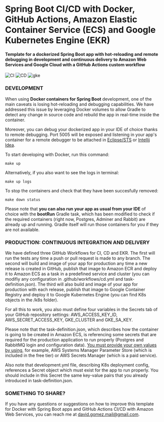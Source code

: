 # Spring Boot CI/CD with Docker, GitHub Actions, Amazon Elastic Container Service (ECS) and Google Kubernetes Engine (EKR)

#### Template for a dockerized Spring Boot app with hot-reloading and remote debugging in development and continuous delivery to Amazon Web Services and Google Cloud with a GitHub Actions custom workflow

![CI](https://github.com/GomezOrtiz/docker-spring-boot-template/workflows/CI/badge.svg)
![CD](https://github.com/GomezOrtiz/docker-spring-boot-template/workflows/CD/badge.svg)
![gke](https://github.com/GomezOrtiz/docker-spring-boot-template/workflows/gke/badge.svg)

### DEVELOPMENT

When using **Docker containers for Spring Boot** development, one of the main caveats is losing hot-reloading and debugging capabilities. We have addressed this issue by leveraging Docker volumes to allow Gradle to detect any change in source code and rebuild the app in real-time inside the container. 

Moreover, you can debug your dockerized app in your IDE of choice thanks to remote debugging. Port 5005 will be exposed and listening in your app's container for a remote debugger to be attached in [Eclipse/STS](https://docs.alfresco.com/5.2/tasks/sdk-debug-eclipse.html) or [Intellij Idea](https://docs.alfresco.com/5.2/tasks/sdk-debug-intellij.html).

To start developing with Docker, run this command:

`make up`

Alternatively, if you also want to see the logs in terminal:

`make up logs`

To stop the containers and check that they have been succesfully removed:

`make down status`

Please note that **you can also run your app as usual from your IDE** of choice with the **bootRun** Gradle task, which has been modified to check if the required containers (right now, Postgres, Adminer and Rabbit) are already up and running. Gradle itself will run those containers for you if they are not available.

### PRODUCTION: CONTINUOUS INTEGRATION AND DELIVERY

We have defined three GitHub Workflows for CI, CD and EKR. The first will run the tests any time a push or pull request is made to any branch. The second will build and image of your app for production any time a new release is created in GitHub, publish that image to Amazon ECR and deploy it to Amazon ECS as a task in a predefined service and cluster (you can modifiy any configuration in .github/workflows/cd.yml and task-definition.json). The third will also build and image of your app for production with each release, publish that image to Google Container Registry and deploy it to Google Kubernetes Engine (you can find K8s objects in the /k8s folder).

For all this to work, you also must define four variables in the Secrets tab of your GitHub repository settings: AWS_ACCESS_KEY_ID, AWS_SECRET_ACCESS_KEY, GKE_CLUSTER and GKE_SA_KEY.

Please note that the task-definition.json, which describes how the container is going to be created in Amazon ECS, is referencing some secrets that are required for the production application to run properly (Postgres and RabbitMQ login and configuration data). [You must provide your own values by using](https://aws.amazon.com/es/premiumsupport/knowledge-center/ecs-data-security-container-task/), for example, AWS Systems Manager Parameter Store (which is included in the free tier) or AWS Secrets Manager (which is a paid service).

Also note that development.yml file, describing K8s deployment config, references a Secret object which must exist for the app to run properly. You should include in this Secret the same key-value pairs that you already introduced in task-definition.json.

### SOMETHING TO SHARE?

If you have any questions or suggestions on how to improve this template for Docker with Spring Boot apps and GitHub Actions CI/CD with Amazon Web Services, you can reach me at [david.gomez.mail@gmail.com](mailto:david.gomez.mail@gmail.com).
